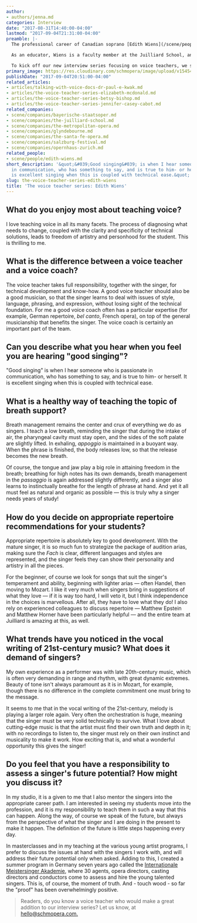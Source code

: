 ```yaml
---
author:
- authors/jenna.md
categories: Interview
date: "2017-08-31T14:40:00-04:00"
lastmod: "2017-09-04T21:31:00-04:00"
preamble: |-
  The professional career of Canadian soprano [Edith Wiens](/scene/people/edith-wiens/) is one that's truly all-encompassing. She is an Officer of the Order of Canada, a Grammy Award-winner, a lead specialist in the performance and recording of Lieder, and her concert and operatic appearances have taken her to the stages of La Scala, the Santa Fe Opera, the Glyndebourne Festival, the Salzburg Festival, and London's Wigmore Hall.

  As an educator, Wiens is a faculty member at the Juilliard School, and she teaches regularly at The Metropolitan Opera's Lindemann Young Artist Development Program. She is in demand among the students of the Guildhall School of Music and Drama and the Royal College of Music in London, and she has been invited to work with the studios of the Bayerische Staatsoper, Oper Frankfurt, the Zürich Opernhaus, and the Norwegian National Opera. Wiens is the Artistic Director of the [International Meistersinger Akademie](https://meistersingerakademie.com/), which pairs emerging artists with valuable professional contacts.

  To kick off our new interview series focusing on voice teachers, we spoke with Edith Wiens about all things voice: breath support, repertoire choice, and the important link between a student's present and future.
primary_image: https://res.cloudinary.com/schmopera/image/upload/v1545409169/media/webhook-uploads/1504205235380/2017-08-31---Edith-Wiens.jpg.jpg
publishDate: "2017-09-04T20:51:00-04:00"
related_articles:
- articles/talking-with-voice-docs-dr-paul-e-kwak.md
- articles/the-voice-teacher-series-elizabeth-mcdonald.md
- articles/the-voice-teacher-series-betsy-bishop.md
- articles/the-voice-teacher-series-jennifer-casey-cabot.md
related_companies:
- scene/companies/bayerische-staatsoper.md
- scene/companies/the-juilliard-school.md
- scene/companies/the-metropolitan-opera.md
- scene/companies/glyndebourne.md
- scene/companies/the-santa-fe-opera.md
- scene/companies/salzburg-festival.md
- scene/companies/opernhaus-zurich.md
related_people:
- scene/people/edith-wiens.md
short_description: '&quot;&#039;Good singing&#039; is when I hear someone who is passionate
  in communication, who has something to say, and is true to him- or herself.  It
  is excellent singing when this is coupled with technical ease.&quot;'
slug: the-voice-teacher-series-edith-wiens
title: 'The voice teacher series: Edith Wiens'
---
```


## What do you enjoy most about teaching voice?

I love teaching voice in all its many facets. The process of diagnosing what needs to change, coupled with the clarity and specificity of technical solutions, leads to freedom of artistry and personhood for the student. This is thrilling to me.  

## What is the difference between a voice teacher and a voice coach?

The voice teacher takes full responsibility, together with the singer, for technical development and know-how.  A good voice teacher should also be a good musician, so that the singer learns to deal with issues of style, language, phrasing, and expression, without losing sight of the technical foundation.  For me a good voice coach often has a particular expertise (for example, German repertoire, *bel canto*, French opera), on top of the general musicianship that benefits the singer.  The voice coach is certainly an important part of the team.
  
## Can you describe what you hear when you feel you are hearing "good singing"?

"Good singing" is when I hear someone who is passionate in communication, who has something to say, and is true to him- or herself.  It is excellent singing when this is coupled with technical ease.  

## What is a healthy way of teaching the topic of breath support?

Breath management remains the center and crux of everything we do as singers. I teach a low breath, reminding the singer that during the intake of air, the pharyngeal cavity must stay open, and the sides of the soft palate are slightly lifted.  In exhaling, *appoggio* is maintained in a buoyant way. When the phrase is finished, the body releases low, so that the release becomes the new breath.  

Of course, the tongue and jaw play a big role in attaining freedom in the breath; breathing for high notes has its own demands, breath management in the *passaggio* is again addressed slightly differently, and a singer also learns to instinctually breathe for the length of phrase at hand. And yet it all must feel as natural and organic as possible — this is truly why a singer needs years of  study!

## How do you decide on appropriate repertoire recommendations for your students?

Appropriate repertoire is absolutely key to good development.  With the mature singer, it is so much fun to strategize the package of audition arias, making sure the *Fach* is clear, different languages and styles are represented, and the singer feels they can show their personality and artistry in all the pieces. 

For the beginner, of course we look for songs that suit the singer's temperament and ability, beginning with lighter arias — often Handel, then moving to Mozart. I like it very much when singers bring in suggestions of what they love — if it is way too hard, I will veto it, but I think independence in the choices is marvellous.  After all, they have to love what they do! I also rely on experienced colleagues to discuss repertoire — Matthew Epstein and Matthew Horner have been particularly helpful — and the entire team at Juilliard is amazing at this, as well.

## What trends have you noticed in the vocal writing of 21st-century music? What does it demand of singers?

My own experience as a performer was with late 20th-century music, which is often very demanding in range and rhythm, with great dynamic extremes.  Beauty of tone isn't always paramount as it is in Mozart, for example, though there is no difference in the complete commitment one must bring to the message.  

It seems to me that in the vocal writing of the 21st-century, melody is playing a larger role again.  Very often the orchestration is huge, meaning that the singer must be very solid technically to survive.  What I love about cutting-edge music is that the artist must find their own truth and depth in it; with no recordings to listen to, the singer must rely on their own instinct and musicality to make it work.  How exciting that is, and what a wonderful opportunity this gives the singer!   

## Do you feel that you have a responsibility to assess a singer's future potential? How might you discuss it?

In my studio, it is a given to me that I also mentor the singers into the appropriate career path.  I am interested in seeing my students move into the profession, and it is my responsibility to teach them in such a way that this can happen.  Along the way, of course we speak of the future, but always from the perspective of what the singer and I are doing in the present to make it happen.  The definition of the future is little steps happening every day.  

In masterclasses and in my teaching at the various young artist programs, I prefer to discuss the issues at hand with the singers I work with, and will address their future potential only when asked.  Adding to this, I created a summer program in Germany seven years ago called the [Internationale Meistersinger Akademie](https://meistersingerakademie.com/), where 30 agents, opera directors, casting directors and conductors come to assess and hire the young talented singers.  This is, of course, the moment of truth.  And - touch wood - so far the "proof" has been overwhelmingly positive.

>Readers, do you know a voice teacher who would make a great addition to our interview series? Let us know, at [hello@schmopera.com.](mailto:hello@schmopera.com)
